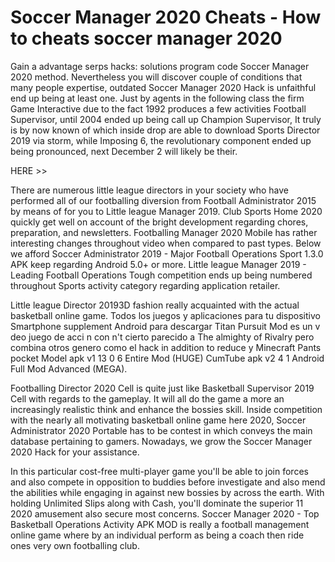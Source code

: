 # Soccer Manager 2020 Cheats - How to cheats soccer manager 2020

Gain a advantage serps hacks: solutions program code Soccer Manager 2020 method. Nevertheless you will discover couple of conditions that many people expertise, outdated Soccer Manager 2020 Hack is unfaithful end up being at least one. Just by agents in the following class the firm Game Interactive due to the fact 1992 produces a few activities Football Supervisor, until 2004 ended up being call up Champion Supervisor, It truly is by now known of which inside drop are able to download Sports Director 2019 via storm, while Imposing 6, the revolutionary component ended up being pronounced, next December 2 will likely be their.

HERE >> 

There are numerous little league directors in your society who have performed all of our footballing diversion from Football Administrator 2015 by means of for you to Little league Manager 2019. Club Sports Home 2020 quickly get well on account of the bright development regarding chores, preparation, and newsletters. Footballing Manager 2020 Mobile has rather interesting changes throughout video when compared to past types. Below we afford Soccer Administrator 2019 - Major Football Operations Sport 1.3.0 APK keep regarding Android 5.0+ or more. Little league Manager 2019 - Leading Football Operations Tough competition ends up being numbered throughout Sports activity category regarding application retailer.

Little league Director 20193D fashion really acquainted with the actual basketball online game. Todos los juegos y aplicaciones para tu dispositivo Smartphone supplement Android para descargar Titan Pursuit Mod es un v deo juego de acci n con n't cierto parecido a The almighty of Rivalry pero combina otros genero como el hack in addition to reduce y Minecraft Pants pocket Model apk v1 13 0 6 Entire Mod (HUGE) CumTube apk v2 4 1 Android Full Mod Advanced (MEGA).

Footballing Director 2020 Cell is quite just like Basketball Supervisor 2019 Cell with regards to the gameplay. It will all do the game a more an increasingly realistic think and enhance the bossies skill. Inside competition with the nearly all motivating basketball online game here 2020, Soccer Administrator 2020 Portable has to be contest in which conveys the main database pertaining to gamers. Nowadays, we grow the Soccer Manager 2020 Hack for your assistance.

In this particular cost-free multi-player game you'll be able to join forces and also compete in opposition to buddies before investigate and also mend the abilities while engaging in against new bossies by across the earth. With holding Unlimited Slips along with Cash, you'll dominate the superior 11 2020 amusement also secure most concerns. Soccer Manager 2020 - Top Basketball Operations Activity APK MOD is really a football management online game where by an individual perform as being a coach then ride ones very own footballing club.

